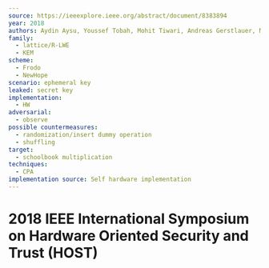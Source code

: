 ```yaml
---
source: https://ieeexplore.ieee.org/abstract/document/8383894
year: 2018
authors: Aydin Aysu, Youssef Tobah, Mohit Tiwari, Andreas Gerstlauer, Michael Orshansky
family:
  - lattice/R-LWE
  - KEM
scheme:
  - Frodo
  - NewHope
scenario: ephemeral key
leaked: secret key
implementation:
  - HW
adversarial:
  - observe
possible countermeasures:
  - randomization/insert dummy operation
  - shuffling
target:
  - schoolbook multiplication
techniques:
  - CPA
implementation source: Self hardware implementation
---
```

# 2018 IEEE International Symposium on Hardware Oriented Security and Trust (HOST)